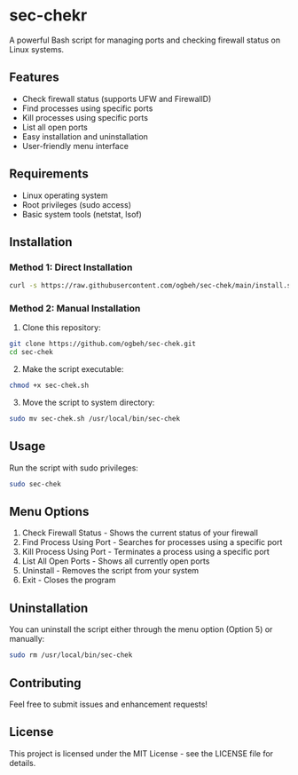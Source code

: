# sec-chekr

A powerful Bash script for managing ports and checking firewall status on Linux systems.

## Features

- Check firewall status (supports UFW and FirewallD)
- Find processes using specific ports
- Kill processes using specific ports
- List all open ports
- Easy installation and uninstallation
- User-friendly menu interface

## Requirements

- Linux operating system
- Root privileges (sudo access)
- Basic system tools (netstat, lsof)

## Installation

### Method 1: Direct Installation

```bash
curl -s https://raw.githubusercontent.com/ogbeh/sec-chek/main/install.sh | sudo bash
```

### Method 2: Manual Installation

1. Clone this repository:
```bash
git clone https://github.com/ogbeh/sec-chek.git
cd sec-chek
```

2. Make the script executable:
```bash
chmod +x sec-chek.sh
```

3. Move the script to system directory:
```bash
sudo mv sec-chek.sh /usr/local/bin/sec-chek
```

## Usage

Run the script with sudo privileges:

```bash
sudo sec-chek
```

## Menu Options

1. Check Firewall Status - Shows the current status of your firewall
2. Find Process Using Port - Searches for processes using a specific port
3. Kill Process Using Port - Terminates a process using a specific port
4. List All Open Ports - Shows all currently open ports
5. Uninstall - Removes the script from your system
6. Exit - Closes the program

## Uninstallation

You can uninstall the script either through the menu option (Option 5) or manually:

```bash
sudo rm /usr/local/bin/sec-chek
```

## Contributing

Feel free to submit issues and enhancement requests!

## License

This project is licensed under the MIT License - see the LICENSE file for details. 